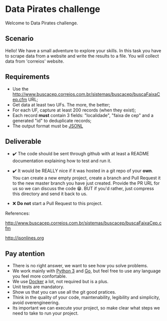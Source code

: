 # Data Pirates challenge

Welcome to Data Pirates challenge.


## Scenario

Hello! We have a small adventure to explore your skills. In this task you have to scrape data from a website and write the results to a file. You will collect data from 'correios' website.


## Requirements

*  Use the http://www.buscacep.correios.com.br/sistemas/buscacep/buscaFaixaCep.cfm URL;
*  Get data at least two UFs. The more, the better;
*  For each UF, capture at least 200 records (when they exist);
*  Each record **must** contain 3 fields: "localidade", "faixa de cep" and a generated "id" to deduplicate records;
*  The output format must be [JSONL](http://jsonlines.org)

## Deliverable

* :heavy_check_mark: The code should be sent through github with at least a README documentation explaining how to test and run it.

* :heavy_check_mark: It would be REALLY nice if it was hosted in a git repo of your **own**. You can create a new empty project, create a branch and Pull Request it to the new master branch you have just created. Provide the PR URL for us so we can discuss the code :grin:. BUT if you'd rather, just compress this directory and send it back to us.

* :x: **Do not** start a Pull Request to this project.

References:

http://www.buscacep.correios.com.br/sistemas/buscacep/buscaFaixaCep.cfm

http://jsonlines.org

## Pay atention
 * There is no right answer, we want to see how you solve problems.
 * We work mainly with [Python 3](https://www.python.org) and [Go](https://golang.org/), but feel free to use any language you feel more confortable.
 * We use [Docker](https://www.docker.com/) a lot, not required but is a plus.
 * Unit tests are mandatory.
 * Show us that you can use all the git good pratices.
 * Think in the quality of your code, maintenability, legibility and simplicity, avoid overengineering.
 * Its important we can execute your project, so make clear what steps we need to take to run your project.
